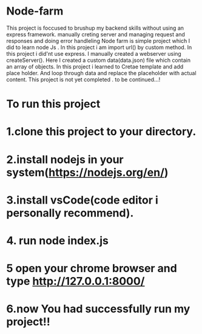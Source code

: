 # Node-farm
This project is foccused to brushup my backend skills without using an express framework. manually creting server and managing request and responses and doing error handleling
Node farm is simple project which I did to learn node Js .
In this project i am import url() by custom method.
In this project i did'nt use express. I manually created a webserver using createServer().
Here I created a custom data(data.json) file which contain an array of objects.
In this project i learned to Cretae template and add place holder. And loop through data and replace the placeholder with actual content.
This project is not yet completed . to be continued...!
  
  
  
# To run this project 
# 1.clone this project to your directory.
# 2.install nodejs in your system(https://nodejs.org/en/)
# 3.install vsCode(code editor i personally recommend).
# 4. run node index.js
# 5 open your chrome browser and type http://127.0.0.1:8000/ 
# 6.now You had successfully run my project!!

